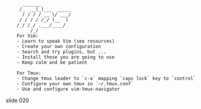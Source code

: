           _______
         /_  __(_)___  _____
          / / / / __ \/ ___/
         / / / / /_/ (__  )
        /_/ /_/ .___/____/
             /_/
        For Vim:
        - Learn to speak Vim (see resources)
        - Create your own configuration
        - Search and try plugins, but ...
        - Install those you are going to use
        - Keep calm and be patient

        For Tmux:
        - Change tmux leader to `c-a` mapping `caps lock` key to `control`
        - Configure your own tmux in `~/.tmux.conf`
        - Use and configure vim-tmux-navigator

















































































slide 020
